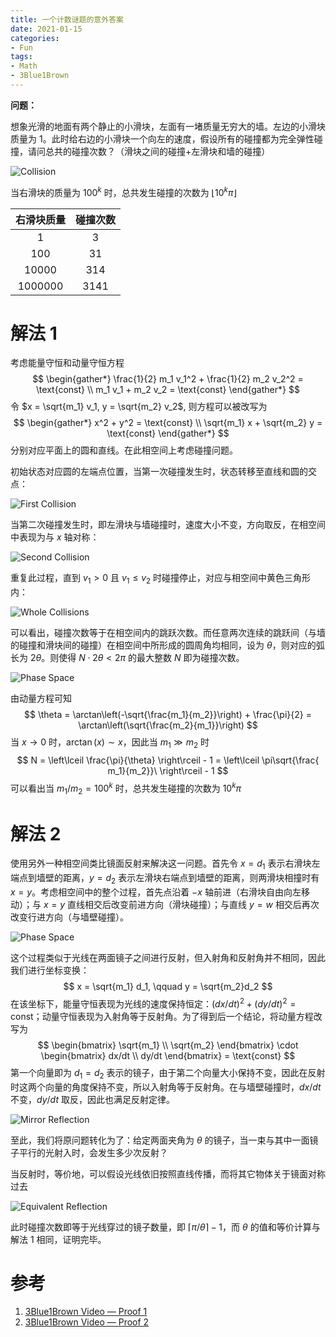```yaml
---
title: 一个计数谜题的意外答案
date: 2021-01-15
categories:
- Fun
tags:
- Math
- 3Blue1Brown
---
```


**问题：**

想象光滑的地面有两个静止的小滑块，左面有一堵质量无穷大的墙。左边的小滑块质量为 $1$。此时给右边的小滑块一个向左的速度，假设所有的碰撞都为完全弹性碰撞，请问总共的碰撞次数？（滑块之间的碰撞+左滑块和墙的碰撞）

![Collision](https://i.imgur.com/43fJNPK.png)

当右滑块的质量为 $100^k$ 时，总共发生碰撞的次数为 $\lfloor 10^k \pi \rfloor$

| 右滑块质量 | 碰撞次数 |
| :--------: | :------: |
|     1      |    3     |
|    100     |    31    |
|   10000    |   314    |
|  1000000   |   3141   |


# 解法 1

考虑能量守恒和动量守恒方程
$$
\begin{gather*}
\frac{1}{2} m_1 v_1^2 + \frac{1}{2} m_2 v_2^2 = \text{const} \\
m_1 v_1 + m_2 v_2 = \text{const}
\end{gather*}
$$
令 $x = \sqrt{m_1} v_1, y = \sqrt{m_2} v_2$, 则方程可以被改写为
$$
\begin{gather*}
x^2 + y^2 = \text{const} \\
\sqrt{m_1} x + \sqrt{m_2} y = \text{const}
\end{gather*}
$$
分别对应平面上的圆和直线。在此相空间上考虑碰撞问题。

初始状态对应圆的左端点位置，当第一次碰撞发生时，状态转移至直线和圆的交点：

![First Collision](https://i.imgur.com/CfTvRae.png)

当第二次碰撞发生时，即左滑块与墙碰撞时，速度大小不变，方向取反，在相空间中表现为与 $x$ 轴对称：

![Second Collision](https://i.imgur.com/40TRGu1.png)

重复此过程，直到 $v_1 > 0$ 且 $v_1 \le v_2$ 时碰撞停止，对应与相空间中黄色三角形内：

![Whole Collisions](https://i.imgur.com/fSuobmK.png)

可以看出，碰撞次数等于在相空间内的跳跃次数。而任意两次连续的跳跃间（与墙的碰撞和滑块间的碰撞）在相空间中所形成的圆周角均相同，设为 $\theta$，则对应的弧长为 $2\theta$。则使得 $N\cdot 2\theta < 2\pi$ 的最大整数 $N$ 即为碰撞次数。

![Phase Space](https://i.imgur.com/l8KPfHr.png)

由动量方程可知
$$
\theta = \arctan\left(-\sqrt{\frac{m_1}{m_2}}\right) + \frac{\pi}{2} = \arctan\left(\sqrt{\frac{m_2}{m_1}}\right)
$$
当 $x \to 0$ 时，$\arctan(x) \sim x$，因此当 $m_1 \gg m_2$ 时
$$
N = \left\lceil \frac{\pi}{\theta} \right\rceil - 1 = \left\lceil \pi\sqrt{\frac{ m_1}{m_2}}\ \right\rceil - 1
$$
可以看出当 $m_1/m_2 = 100^k$ 时，总共发生碰撞的次数为 $10^k \pi$

# 解法 2

使用另外一种相空间类比镜面反射来解决这一问题。首先令 $x = d_1$ 表示右滑块左端点到墙壁的距离，$y = d_2$ 表示左滑块右端点到墙壁的距离，则两滑块相撞时有 $x=y$。考虑相空间中的整个过程，首先点沿着 $-x$ 轴前进（右滑块自由向左移动）；与 $x=y$ 直线相交后改变前进方向（滑块碰撞）；与直线 $y=w$ 相交后再次改变行进方向（与墙壁碰撞）。

![Phase Space](https://i.imgur.com/SeCuJrc.gif)

这个过程类似于光线在两面镜子之间进行反射，但入射角和反射角并不相同，因此我们进行坐标变换：
$$
x = \sqrt{m_1} d_1, \qquad y = \sqrt{m_2}d_2
$$
在该坐标下，能量守恒表现为光线的速度保持恒定：$(dx/dt)^2 + (dy/dt)^2 = \text{const}$；动量守恒表现为入射角等于反射角。为了得到后一个结论，将动量方程改写为
$$
\begin{bmatrix}
\sqrt{m_1} \\ \sqrt{m_2}
\end{bmatrix} \cdot
\begin{bmatrix}
dx/dt \\ dy/dt
\end{bmatrix} = \text{const}
$$
第一个向量即为 $d_1 = d_2$ 表示的镜子，由于第二个向量大小保持不变，因此在反射时这两个向量的角度保持不变，所以入射角等于反射角。在与墙壁碰撞时，$dx/dt$ 不变，$dy/dt$ 取反，因此也满足反射定律。

![Mirror Reflection](https://i.imgur.com/oSb6TT2.png)

至此，我们将原问题转化为了：给定两面夹角为 $\theta$ 的镜子，当一束与其中一面镜子平行的光射入时，会发生多少次反射？

当反射时，等价地，可以假设光线依旧按照直线传播，而将其它物体关于镜面对称过去

![Equivalent Reflection](https://i.imgur.com/FuJqGbC.png)

此时碰撞次数即等于光线穿过的镜子数量，即 $\lceil \pi/\theta \rceil - 1$，而 $\theta$ 的值和等价计算与解法 1 相同，证明完毕。

# 参考

1. [3Blue1Brown Video — Proof 1](https://youtu.be/jsYwFizhncE)
2. [3Blue1Brown Video — Proof 2](https://youtu.be/brU5yLm9DZM)

